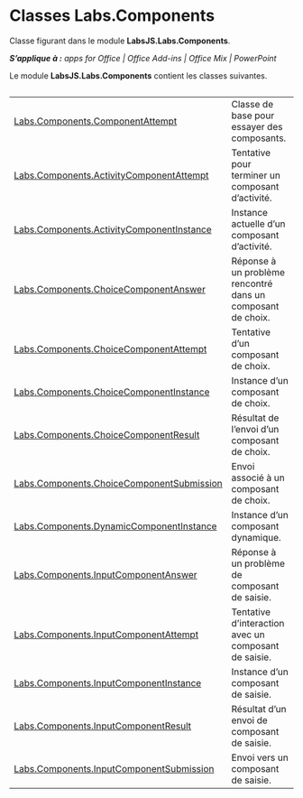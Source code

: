 
# Classes Labs.Components
Classe figurant dans le module **LabsJS.Labs.Components**.

 _**S’applique à :** apps for Office | Office Add-ins | Office Mix | PowerPoint_

Le module **LabsJS.Labs.Components** contient les classes suivantes.

## 


|||
|:-----|:-----|
|[Labs.Components.ComponentAttempt](../../reference/office-mix/labs.components.componentattempt.md)|Classe de base pour essayer des composants.|
|[Labs.Components.ActivityComponentAttempt](../../reference/office-mix/labs.components.activitycomponentattempt.md)|Tentative pour terminer un composant d’activité.|
|[Labs.Components.ActivityComponentInstance](../../reference/office-mix/labs.components.activitycomponentinstance.md)|Instance actuelle d’un composant d’activité.|
|[Labs.Components.ChoiceComponentAnswer](../../reference/office-mix/labs.components.choicecomponentanswer.md)|Réponse à un problème rencontré dans un composant de choix.|
|[Labs.Components.ChoiceComponentAttempt](../../reference/office-mix/labs.components.choicecomponentattempt.md)|Tentative d’un composant de choix.|
|[Labs.Components.ChoiceComponentInstance](../../reference/office-mix/labs.components.choicecomponentinstance.md)|Instance d’un composant de choix.|
|[Labs.Components.ChoiceComponentResult](../../reference/office-mix/labs.components.choicecomponentresult.md)|Résultat de l’envoi d’un composant de choix.|
|[Labs.Components.ChoiceComponentSubmission](../../reference/office-mix/labs.components.choicecomponentsubmission.md)|Envoi associé à un composant de choix.|
|[Labs.Components.DynamicComponentInstance](../../reference/office-mix/labs.components.dynamiccomponentinstance.md)|Instance d’un composant dynamique.|
|[Labs.Components.InputComponentAnswer](../../reference/office-mix/labs.components.inputcomponentanswer.md)|Réponse à un problème de composant de saisie.|
|[Labs.Components.InputComponentAttempt](../../reference/office-mix/labs.components.inputcomponentattempt.md)|Tentative d’interaction avec un composant de saisie.|
|[Labs.Components.InputComponentInstance](../../reference/office-mix/labs.components.inputcomponentinstance.md)|Instance d’un composant de saisie.|
|[Labs.Components.InputComponentResult](../../reference/office-mix/labs.components.inputcomponentresult.md)|Résultat d’un envoi de composant de saisie.|
|[Labs.Components.InputComponentSubmission](../../reference/office-mix/labs.components.inputcomponentsubmission.md)|Envoi vers un composant de saisie.|
